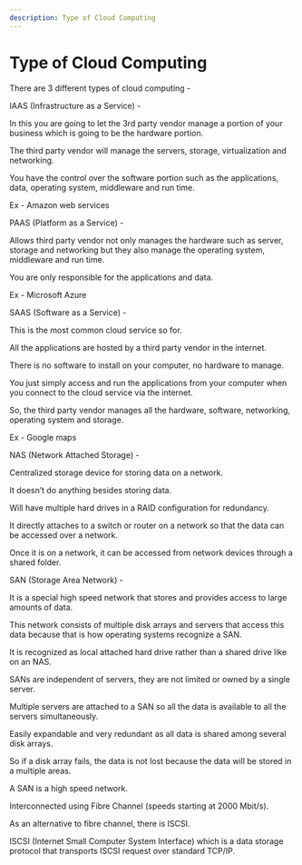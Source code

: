 ```yaml
---
description: Type of Cloud Computing
---
```


# Type of Cloud Computing

There are 3 different types of cloud computing -

IAAS \(Infrastructure as a Service\) -

In this you are going to let the 3rd party vendor manage a portion of your business which is going to be the hardware portion.

The third party vendor will manage the servers, storage, virtualization and networking.

You have the control over the software portion such as the applications, data, operating system, middleware and run time.

Ex - Amazon web services

PAAS \(Platform as a Service\) -

Allows third party vendor not only manages the hardware such as server, storage and networking but they also manage the operating system, middleware and run time.

You are only responsible for the applications and data.

Ex - Microsoft Azure

SAAS \(Software as a Service\) -

This is the most common cloud service so for.

All the applications are hosted by a third party vendor in the internet.

There is no software to install on your computer, no hardware to manage.

You just simply access and run the applications from your computer when you connect to the cloud service via the internet.

So, the third party vendor manages all the hardware, software, networking, operating system and storage.

Ex - Google maps

NAS \(Network Attached Storage\) -

Centralized storage device for storing data on a network.

It doesn’t do anything besides storing data.

Will have multiple hard drives in a RAID configuration for redundancy.

It directly attaches to a switch or router on a network so that the data can be accessed over a network.

Once it is on a network, it can be accessed from network devices through a shared folder.

SAN \(Storage Area Network\) -

It is a special high speed network that stores and provides access to large amounts of data.

This network consists of multiple disk arrays and servers that access this data because that is how operating systems recognize a SAN.

It is recognized as local attached hard drive rather than a shared drive like on an NAS.

SANs are independent of servers, they are not limited or owned by a single server.

Multiple servers are attached to a SAN so all the data is available to all the servers simultaneously.

Easily expandable and very redundant as all data is shared among several disk arrays.

So if a disk array fails, the data is not lost because the data will be stored in a multiple areas.

A SAN is a high speed network.

Interconnected using Fibre Channel \(speeds starting at 2000 Mbit/s\).

As an alternative to fibre channel, there is ISCSI.

ISCSI \(Internet Small Computer System Interface\) which is a data storage protocol that transports ISCSI request over standard TCP/IP.

